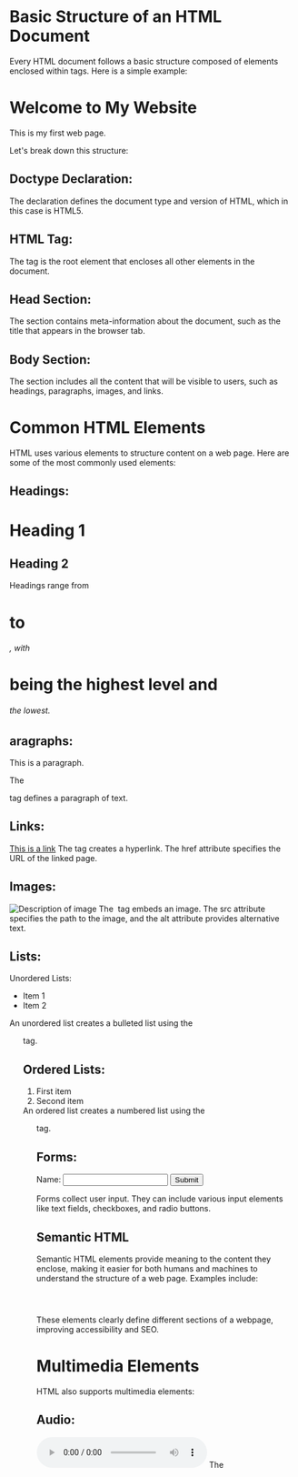# Basic Structure of an HTML Document

Every HTML document follows a basic structure composed of elements enclosed within tags. Here is a simple example:

<!DOCTYPE html>
<html>
  <head>
    <title>My First Web Page</title>
  </head>
  <body>
    <h1>Welcome to My Website</h1>
    <p>This is my first web page.</p>
  </body>
</html>
Let's break down this structure:

## Doctype Declaration:

<!DOCTYPE html>
The <!DOCTYPE html> declaration defines the document type and version of HTML, which in this case is HTML5.

## HTML Tag:

<html>
  <!-- Content goes here -->
</html>
The <html> tag is the root element that encloses all other elements in the document.

## Head Section:

<head>
  <title>My First Web Page</title>
</head>
The <head> section contains meta-information about the document, such as the title that appears in the browser tab.

## Body Section:

<body>
  <!-- Visible content goes here -->
</body>
The <body> section includes all the content that will be visible to users, such as headings, paragraphs, images, and links.

# Common HTML Elements

HTML uses various elements to structure content on a web page. Here are some of the most commonly used elements:

## Headings:

<h1>Heading 1</h1>
<h2>Heading 2</h2>
<!-- ... up to <h6> -->
Headings range from <h1> to <h6>, with <h1> being the highest level and <h6> the lowest.

## aragraphs:

<p>This is a paragraph.</p>
The <p> tag defines a paragraph of text.

## Links:

<a href="https://www.example.com">This is a link</a>
The <a> tag creates a hyperlink. The href attribute specifies the URL of the linked page.

## Images:

<img src="image.jpg" alt="Description of image">
The <img> tag embeds an image. The src attribute specifies the path to the image, and the alt attribute provides alternative text.

## Lists:

Unordered Lists:

<ul>
  <li>Item 1</li>
  <li>Item 2</li>
</ul>
An unordered list creates a bulleted list using the <ul> tag.

## Ordered Lists:

<ol>
  <li>First item</li>
  <li>Second item</li>
</ol>
An ordered list creates a numbered list using the <ol> tag.

## Forms:

<form action="/submit" method="post">
  <label for="name">Name:</label>
  <input type="text" id="name" name="name">
  <input type="submit" value="Submit">
</form>
Forms collect user input. They can include various input elements like text fields, checkboxes, and radio buttons.

## Semantic HTML

Semantic HTML elements provide meaning to the content they enclose, making it easier for both humans and machines to understand the structure of a web page. Examples include:

<header>
  <!-- Header content -->
</header>
<nav>
  <!-- Navigation links -->
</nav>
<main>
  <!-- Main content -->
</main>
<footer>
  <!-- Footer content -->
</footer>
These elements clearly define different sections of a webpage, improving accessibility and SEO.

# Multimedia Elements

HTML also supports multimedia elements:

## Audio:

<audio controls>
  <source src="audiofile.mp3" type="audio/mpeg">
  Your browser does not support the audio element.
</audio>
The <audio> tag embeds audio content.

## Video:

<video width="320" height="240" controls>
  <source src="videofile.mp4" type="video/mp4">
  Your browser does not support the video tag.
</video>
The <video> tag embeds video content.

## Tables

Tables organize data in rows and columns:

<table>
  <tr>
    <th>Header 1</th>
    <th>Header 2</th>
  </tr>
  <tr>
    <td>Data 1</td>
    <td>Data 2</td>
  </tr>
</table>
The <table> tag defines the table, <tr> defines a table row, <th> defines a header cell, and <td> defines a standard cell.

## Comments

Comments are useful for adding notes or explanations within your code:

<!-- This is a comment -->
Comments are not displayed in the browser but help developers understand and maintain the code.